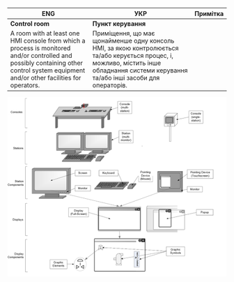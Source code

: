| ENG                                                          | УКР                                                          | Примітка |
| ------------------------------------------------------------ | ------------------------------------------------------------ | -------- |
| **Control room**                                             | **Пункт керування**                                          |          |
| A room with at least one HMI console from which a process is monitored and/or controlled and possibly containing other control system equipment and/or other facilities for operators. | Приміщення, що має щонайменше одну консоль HMI, за якою контролюється та/або керується процес, і, можливо, містить інше обладнання системи керування та/або інші засоби для операторів. |          |

![](media/1.png)